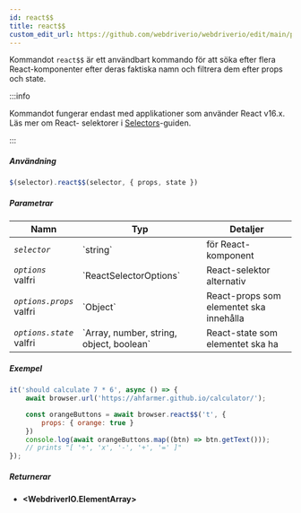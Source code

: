 ```yaml
---
id: react$$
title: react$$
custom_edit_url: https://github.com/webdriverio/webdriverio/edit/main/packages/webdriverio/src/commands/element/react$$.ts
---
```


Kommandot `react$$` är ett användbart kommando för att söka efter flera React-komponenter 
efter deras faktiska namn och filtrera dem efter props och state.

:::info

Kommandot fungerar endast med applikationer som använder React v16.x. Läs mer om React-
selektorer i [Selectors](/docs/selectors#react-selectors)-guiden.

:::

##### Användning

```js
$(selector).react$$(selector, { props, state })
```

##### Parametrar

<table>
  <thead>
    <tr>
      <th>Namn</th><th>Typ</th><th>Detaljer</th>
    </tr>
  </thead>
  <tbody>
    <tr>
      <td><code><var>selector</var></code></td>
      <td>`string`</td>
      <td>för React-komponent</td>
    </tr>
    <tr>
      <td><code><var>options</var></code><br /><span className="label labelWarning">valfri</span></td>
      <td>`ReactSelectorOptions`</td>
      <td>React-selektor alternativ</td>
    </tr>
    <tr>
      <td><code><var>options.props</var></code><br /><span className="label labelWarning">valfri</span></td>
      <td>`Object`</td>
      <td>React-props som elementet ska innehålla</td>
    </tr>
    <tr>
      <td><code><var>options.state</var></code><br /><span className="label labelWarning">valfri</span></td>
      <td>`Array<any>, number, string, object, boolean`</td>
      <td>React-state som elementet ska ha</td>
    </tr>
  </tbody>
</table>

##### Exempel

```js title="pause.js"
it('should calculate 7 * 6', async () => {
    await browser.url('https://ahfarmer.github.io/calculator/');

    const orangeButtons = await browser.react$$('t', {
        props: { orange: true }
    })
    console.log(await orangeButtons.map((btn) => btn.getText()));
    // prints "[ '÷', 'x', '-', '+', '=' ]"
});
```

##### Returnerar

- **&lt;WebdriverIO.ElementArray&gt;**